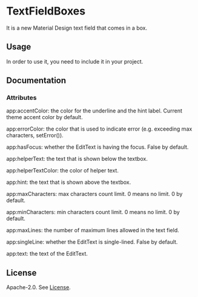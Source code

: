 # TextFieldBoxes

It is a new Material Design text field that comes in a box.

## Usage

In order to use it, you need to include it in your project.

## Documentation
### Attributes
app:accentColor: the color for the underline and the hint label. Current theme accent color by default.

app:errorColor: the color that is used to indicate error (e.g. exceeding max characters, setError()).

app:hasFocus: whether the EditText is having the focus. False by default.

app:helperText: the text that is shown below the textbox.

app:helperTextColor: the color of helper text.

app:hint: the text that is shown above the textbox.

app:maxCharacters: max characters count limit. 0 means no limit. 0 by default.

app:minCharacters: min characters count limit. 0 means no limit. 0 by default.

app:maxLines: the number of maximum lines allowed in the text field.

app:singleLine: whether the EditText is single-lined. False by default.

app:text: the text of the EditText.

## License

Apache-2.0. See [License](https://github.com/HITGIF/TextFieldBoxes/blob/master/LICENSE).
